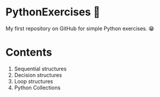 # PythonExercises 🐍
 My first repository on GitHub for simple Python exercises. 😁
# Contents
1) Sequential structures
2) Decision structures
3) Loop structures
4) Python Collections
